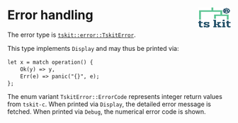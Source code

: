 # Error handling <img align="right" width="73" height="45" src="https://raw.githubusercontent.com/tskit-dev/administrative/main/logos/svg/tskit-rust/Tskit_rust_logo.eps.svg">

The error type is [`tskit::error::TskitError`](https://docs.rs/tskit/latest/tskit/error/enum.TskitError.html#).

This type implements `Display` and may thus be printed via:

```rust, noplayground, ignore
let x = match operation() {
    Ok(y) => y,
    Err(e) => panic("{}", e);
};
```

The enum variant `TskitError::ErrorCode` represents integer return values from `tskit-c`.
When printed via `Display`, the detailed error message is fetched.
When printed via `Debug`, the numerical error code is shown.


